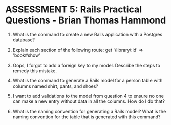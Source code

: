 # ASSESSMENT 5: Rails Practical Questions - Brian Thomas Hammond

1. What is the command to create a new Rails application with a Postgres database?



2. Explain each section of the following route:  get '/library/:id' => 'book#show'
 


3. Oops, I forgot to add a foreign key to my model. Describe the steps to remedy this mistake.



4. What is the command to generate a Rails model for a person table with columns named shirt, pants, and shoes?



5. I want to add validations to the model from question 4 to ensure no one can make a new entry without data in all the columns. How do I do that?



6. What is the naming convention for generating a Rails model? What is the naming convention for the table that is generated with this command?

